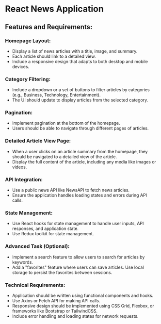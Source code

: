# React News Application

## **Features and Requirements:**

### **Homepage Layout:**

- Display a list of news articles with a title, image, and summary.
- Each article should link to a detailed view.
- Include a responsive design that adapts to both desktop and mobile devices.

### Category Filtering:

- Include a dropdown or a set of buttons to filter articles by categories (e.g., Business, Technology, Entertainment).
- The UI should update to display articles from the selected category.

### Pagination:

- Implement pagination at the bottom of the homepage.
- Users should be able to navigate through different pages of articles.

### Detailed Article View Page:

- When a user clicks on an article summary from the homepage, they should be navigated to a detailed view of the article.
- Display the full content of the article, including any media like images or videos.

### API Integration:

- Use a public news API like NewsAPI to fetch news articles.
- Ensure the application handles loading states and errors during API calls.

### State Management:

- Use React hooks for state management to handle user inputs, API responses, and application state.
- Use Redux toolkit for state management.

### Advanced Task (Optional):

- Implement a search feature to allow users to search for articles by keywords.
- Add a "favorites" feature where users can save articles. Use local storage to persist the favorites between sessions.

### Technical Requirements:

- Application should be written using functional components and hooks.
- Use Axios or Fetch API for making API calls.
- Responsive design should be implemented using CSS Grid, Flexbox, or frameworks like Bootstrap or TailwindCSS.
- Include error handling and loading states for network requests.
